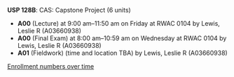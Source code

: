 **USP 128B**: CAS: Capstone Project (6 units)

- **A00** (Lecture) at 9:00 am–11:50 am on Friday at RWAC 0104 by Lewis, Leslie R (A03660938)
- **A00** (Final Exam) at 8:00 am–10:59 am on Wednesday at RWAC 0104 by Lewis, Leslie R (A03660938)
- **A01** (Fieldwork) (time and location TBA) by Lewis, Leslie R (A03660938)

[Enrollment numbers over time](./USP128B.tsv)
